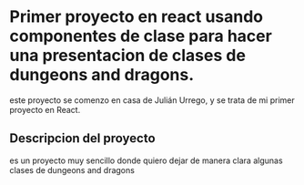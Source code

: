 # Primer proyecto en react usando componentes de clase para hacer una presentacion de clases de dungeons and dragons.
este proyecto se comenzo en casa de Julián Urrego, y se trata de mi primer proyecto en React.
## Descripcion del proyecto

es un proyecto muy sencillo donde quiero dejar de manera clara algunas clases de dungeons and dragons